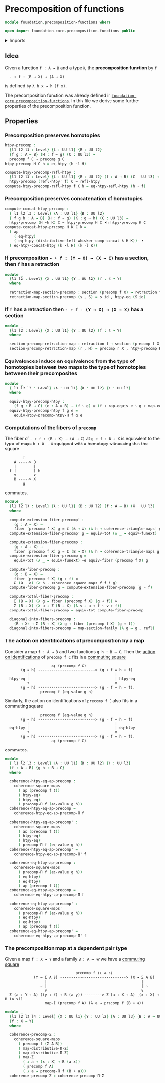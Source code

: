 # Precomposition of functions

```agda
module foundation.precomposition-functions where

open import foundation-core.precomposition-functions public
```

<details><summary>Imports</summary>

```agda
open import foundation.action-on-identifications-functions
open import foundation.dependent-pair-types
open import foundation.function-extensionality
open import foundation.precomposition-dependent-functions
open import foundation.sections
open import foundation.universe-levels
open import foundation.whiskering-homotopies-composition

open import foundation-core.commuting-squares-of-maps
open import foundation-core.commuting-triangles-of-maps
open import foundation-core.equivalences
open import foundation-core.fibers-of-maps
open import foundation-core.function-types
open import foundation-core.functoriality-dependent-pair-types
open import foundation-core.homotopies
open import foundation-core.identity-types
open import foundation-core.retractions
open import foundation-core.type-theoretic-principle-of-choice
```

</details>

## Idea

Given a function `f : A → B` and a type `X`, the **precomposition function** by
`f`

```text
  - ∘ f : (B → X) → (A → X)
```

is defined by `λ h x → h (f x)`.

The precomposition function was already defined in
[`foundation-core.precomposition-functions`](foundation-core.precomposition-functions.md).
In this file we derive some further properties of the precomposition function.

## Properties

### Precomposition preserves homotopies

```agda
htpy-precomp :
  {l1 l2 l3 : Level} {A : UU l1} {B : UU l2}
  {f g : A → B} (H : f ~ g) (C : UU l3) →
  precomp f C ~ precomp g C
htpy-precomp H C h = eq-htpy (h ·l H)

compute-htpy-precomp-refl-htpy :
  {l1 l2 l3 : Level} {A : UU l1} {B : UU l2} (f : A → B) (C : UU l3) →
  htpy-precomp (refl-htpy' f) C ~ refl-htpy
compute-htpy-precomp-refl-htpy f C h = eq-htpy-refl-htpy (h ∘ f)
```

### Precomposition preserves concatenation of homotopies

```agda
compute-concat-htpy-precomp :
  { l1 l2 l3 : Level} {A : UU l1} {B : UU l2}
  { f g h : A → B} (H : f ~ g) (K : g ~ h) (C : UU l3) →
  htpy-precomp (H ∙h K) C ~ htpy-precomp H C ∙h htpy-precomp K C
compute-concat-htpy-precomp H K C k =
  ( ap
    ( eq-htpy)
    ( eq-htpy (distributive-left-whisker-comp-concat k H K))) ∙
  ( eq-htpy-concat-htpy (k ·l H) (k ·l K))
```

### If precomposition `- ∘ f : (Y → X) → (X → X)` has a section, then `f` has a retraction

```agda
module _
  {l1 l2 : Level} {X : UU l1} {Y : UU l2} (f : X → Y)
  where

  retraction-map-section-precomp : section (precomp f X) → retraction f
  retraction-map-section-precomp (s , S) = s id , htpy-eq (S id)
```

### If `f` has a retraction then `- ∘ f : (Y → X) → (X → X)` has a section

```agda
module _
  {l1 l2 : Level} {X : UU l1} {Y : UU l2} (f : X → Y)
  where

  section-precomp-retraction-map : retraction f → section (precomp f X)
  section-precomp-retraction-map (r , H) = precomp r X , htpy-precomp H X
```

### Equivalences induce an equivalence from the type of homotopies between two maps to the type of homotopies between their precomposites

```agda
module _
  { l1 l2 l3 : Level} {A : UU l1} {B : UU l2} {C : UU l3}
  where

  equiv-htpy-precomp-htpy :
    (f g : B → C) (e : A ≃ B) → (f ~ g) ≃ (f ∘ map-equiv e ~ g ∘ map-equiv e)
  equiv-htpy-precomp-htpy f g e =
    equiv-htpy-precomp-htpy-Π f g e
```

### Computations of the fibers of `precomp`

The fiber of `- ∘ f : (B → X) → (A → X)` at `g ∘ f : B → X` is equivalent to the
type of maps `h : B → X` equipped with a homotopy witnessing that the square

```text
        f
    A -----> B
    |        |
  f |        | h
    ∨        ∨
    B -----> X
        g
```

commutes.

```agda
module _
  {l1 l2 l3 : Level} {A : UU l1} {B : UU l2} (f : A → B) (X : UU l3)
  where

  compute-extension-fiber-precomp' :
    (g : A → X) →
    fiber (precomp f X) g ≃ Σ (B → X) (λ h → coherence-triangle-maps' g h f)
  compute-extension-fiber-precomp' g = equiv-tot (λ _ → equiv-funext)

  compute-extension-fiber-precomp :
    (g : A → X) →
    fiber (precomp f X) g ≃ Σ (B → X) (λ h → coherence-triangle-maps g h f)
  compute-extension-fiber-precomp g =
    equiv-tot (λ _ → equiv-funext) ∘e equiv-fiber (precomp f X) g

  compute-fiber-precomp :
    (g : B → X) →
    fiber (precomp f X) (g ∘ f) ≃
    Σ (B → X) (λ h → coherence-square-maps f f h g)
  compute-fiber-precomp g = compute-extension-fiber-precomp (g ∘ f)

  compute-total-fiber-precomp :
    Σ (B → X) (λ g → fiber (precomp f X) (g ∘ f)) ≃
    Σ (B → X) (λ u → Σ (B → X) (λ v → u ∘ f ~ v ∘ f))
  compute-total-fiber-precomp = equiv-tot compute-fiber-precomp

  diagonal-into-fibers-precomp :
    (B → X) → Σ (B → X) (λ g → fiber (precomp f X) (g ∘ f))
  diagonal-into-fibers-precomp = map-section-family (λ g → g , refl)
```

### The action on identifications of precomposition by a map

Consider a map `f : A → B` and two functions `g h : B → C`. Then the
[action on identifications](foundation.action-on-identifications-functions.md)
of `precomp f C` fits in a
[commuting square](foundation-core.commuting-squares-of-maps.md)

```text
                     ap (precomp f C)
       (g = h) --------------------------> (g ∘ f = h ∘ f)
          |                                       |
  htpy-eq |                                       | htpy-eq
          ∨                                       ∨
       (g ~ h) --------------------------> (g ∘ f ~ h ∘ f).
                precomp f (eq-value g h)
```

Similarly, the action on identifications of `precomp f C` also fits in a
commuting square

```text
                precomp f (eq-value g h)
       (g ~ h) --------------------------> (g ∘ f ~ h ∘ f)
          |                                       |
  eq-htpy |                                       | eq-htpy
          ∨                                       ∨
       (g = h) --------------------------> (g ∘ f = h ∘ f).
                     ap (precomp f C)
```

commutes.

```agda
module _
  { l1 l2 l3 : Level} {A : UU l1} {B : UU l2} {C : UU l3}
  (f : A → B) {g h : B → C}
  where

  coherence-htpy-eq-ap-precomp :
    coherence-square-maps
      ( ap (precomp f C))
      ( htpy-eq)
      ( htpy-eq)
      ( precomp-Π f (eq-value g h))
  coherence-htpy-eq-ap-precomp =
    coherence-htpy-eq-ap-precomp-Π f

  coherence-htpy-eq-ap-precomp' :
    coherence-square-maps'
      ( ap (precomp f C))
      ( htpy-eq)
      ( htpy-eq)
      ( precomp-Π f (eq-value g h))
  coherence-htpy-eq-ap-precomp' =
    coherence-htpy-eq-ap-precomp-Π' f

  coherence-eq-htpy-ap-precomp :
    coherence-square-maps
      ( precomp-Π f (eq-value g h))
      ( eq-htpy)
      ( eq-htpy)
      ( ap (precomp f C))
  coherence-eq-htpy-ap-precomp =
    coherence-eq-htpy-ap-precomp-Π f

  coherence-eq-htpy-ap-precomp' :
    coherence-square-maps'
      ( precomp-Π f (eq-value g h))
      ( eq-htpy)
      ( eq-htpy)
      ( ap (precomp f C))
  coherence-eq-htpy-ap-precomp' =
    coherence-eq-htpy-ap-precomp-Π' f
```

### The precomposition map at a dependent pair type

Given a map `f : X → Y` and a family `B : A → 𝒰` we have a
[commuting square](foundation-core.commuting-squares-of-maps.md)

```text
                                precomp f (Σ A B)
             (Y → Σ A B) ------------------------------> (X → Σ A B)
                  |                                           |
                ~ |                                           | ~
                  ∨                                           ∨
  Σ (a : Y → A) ((y : Y) → B (a y)) --------> Σ (a : X → A) ((x : X) → B (a x)).
                  map-Σ (precomp f A) (λ a → precomp f (B ∘ a))
```

```agda
module _
  {l1 l2 l3 l4 : Level} {X : UU l1} {Y : UU l2} {A : UU l3} {B : A → UU l4}
  {f : X → Y}
  where

  coherence-precomp-Σ :
    coherence-square-maps
      ( precomp f (Σ A B))
      ( map-distributive-Π-Σ)
      ( map-distributive-Π-Σ)
      ( map-Σ
        ( λ a → (x : X) → B (a x))
        ( precomp f A)
        ( λ a → precomp-Π f (B ∘ a)))
  coherence-precomp-Σ = coherence-precomp-Π-Σ
```
